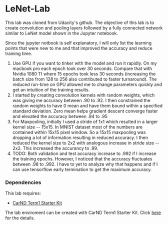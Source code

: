 # LeNet-Lab
This lab was cloned from Udacity's github. The objective of this lab is to create convolution and pooling layers followed by a fully connected network similar to LeNet model shown in the Jupyter notebook.

Since the jupyter notbook is self explanatory, I will only list the learning points that were new to me and that improved the accuracy and reduce training time.

1) Use GPU if you want to tinker with the model and run it rapidly. On my macbook pro each epoch took over 30 seconds. Compare that with Nvidia 1080 TI where 15 epochs took less 30 seconds (increasing the batch size from 128 to 256 also contributed to faster turnaround). The reduced run-time on GPU allowed me to change parameters quickly and get an intuition of the training results.
2) I started by creating convolution kernels with random weights, which was giving me accuracy between .90 to .92. I then constrained the random weights to have 0 mean and have them bound within a specified standard deviation. Zero mean helps gradient descent converge faster and elevated the accuracy between .94 to .95
3) For Maxpooling, initially I used a stride of 1x1 which resulted in a larger  kernel size -- 15x15. In MNIST dataset most of the numbers are contained within 15x15 pixel window. So a 15x15 maxpooling was dropping a lot of information resulting in reduced accuracy. I then reduced the kernel size to 2x2 with analogous increase in stride size -- 2x2. This increased the accurancy to .99. 
4) TODO: Both validation and test accuracy increase to .992 if I increase the training epochs. However, I noticed that the accuracy fluctuates between .98 to .992. I have to yet to analyze why that happens and if I can use tensorflow early termination to get the maximum accuracy.  

### Dependencies
This lab requires:

* [CarND Term1 Starter Kit](https://github.com/udacity/CarND-Term1-Starter-Kit)

The lab enviroment can be created with CarND Term1 Starter Kit. Click [here](https://github.com/udacity/CarND-Term1-Starter-Kit/blob/master/README.md) for the details.
